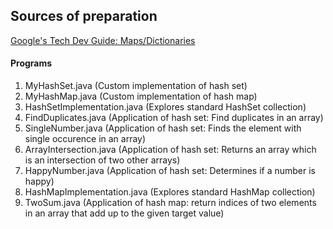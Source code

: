 ## Sources of preparation

[Google's Tech Dev Guide: Maps/Dictionaries](https://techdevguide.withgoogle.com/paths/data-structures-and-algorithms/?programming_languages=java#linear)

#### Programs

1. MyHashSet.java (Custom implementation of hash set)
2. MyHashMap.java (Custom implementation of hash map)
3. HashSetImplementation.java   (Explores standard HashSet collection)
4. FindDuplicates.java    (Application of hash set: Find duplicates in an array)
5. SingleNumber.java      (Application of hash set: Finds the element with single occurence in an array)
6. ArrayIntersection.java (Application of hash set: Returns an array which is an intersection of two other arrays)
7. HappyNumber.java       (Application of hash set: Determines if a number is happy)
8. HashMapImplementation.java    (Explores standard HashMap collection)
9. TwoSum.java (Application of hash map: return indices of two elements in an array that add up to the given target value)
